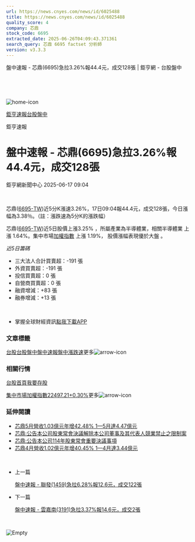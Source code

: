 ```yaml
---
url: https://news.cnyes.com/news/id/6025488
title: https://news.cnyes.com/news/id/6025488
quality_score: 4
company: 芯鼎
stock_code: 6695
extracted_date: 2025-06-26T04:09:43.371361
search_query: 芯鼎 6695 factset 分析師
version: v3.3.3
---
```


盤中速報 - 芯鼎(6695)急拉3.26%報44.4元，成交128張 | 鉅亨網 - 台股盤中

‌

‌

![home-icon](/assets/icons/breadCrumb/symbol-icon-home.svg)

[鉅亨速報](/news/cat/anue_live)[台股盤中](/news/cat/tw_live)

鉅亨速報

# 盤中速報 - 芯鼎(6695)急拉3.26%報44.4元，成交128張

鉅亨網新聞中心 2025-06-17 09:04

‌

芯鼎([6695-TW](https://www.cnyes.com/twstock/6695))近5分K漲速3.26%，17日09:04報44.4元，成交128張，今日漲幅為3.38％。（註：漲跌速為5分K的漲跌幅）

芯鼎([6695-TW](https://www.cnyes.com/twstock/6695))近5日股價上漲3.25% ，所屬產業為半導體業，相關半導體業 上漲 1.64%。集中市場[加權指數](https://invest.cnyes.com/index/TWS/TSE01) 上漲 1.19%， 股價漲幅表現優於大盤 。

*近5日籌碼*

* 三大法人合計買賣超：-191 張
* 外資買賣超：-191 張
* 投信買賣超：0 張
* 自營商買賣超：0 張
* 融資增減：+83 張
* 融券增減：+13 張

‌

* 掌握全球財經資訊[點我下載APP](http://www.cnyes.com/app/?utm_source=mweb&utm_medium=HamMenuBanner&utm_campaign=fixed&utm_content=entr)

### 文章標籤

[台股](https://news.cnyes.com/tag/台股 "台股")[台股盤中](https://news.cnyes.com/tag/台股盤中 "台股盤中")[盤中速報](https://news.cnyes.com/tag/盤中速報 "盤中速報")[盤中漲跌速](https://news.cnyes.com/tag/盤中漲跌速 "盤中漲跌速")更多![arrow-icon](/assets/icons/arrows/arrow-down.svg)

### 相關行情

[台股首頁](https://www.cnyes.com/twstock)[我要存股](https://supr.link/8OHaU)

[集中市場加權指數22497.21+0.30%](https://invest.cnyes.com/index/TWS/TSE01)更多![arrow-icon](/assets/icons/arrows/arrow-down.svg)

### 延伸閱讀

* [芯鼎5月營收1.03億元年增42.48% 1—5月達4.47億元](/news/id/6016748)
* [芯鼎:公告本公司股東常會決議解除本公司董事及其代表人競業禁止之限制案](/news/id/5986503)
* [芯鼎:公告本公司114年股東常會重要決議事項](/news/id/5986502)
* [芯鼎4月營收1.02億元年增40.45% 1—4月達3.44億元](/news/id/5971790)

‌

* 上一篇

  [盤中速報 - 聯發(1459)急拉6.28%報12.6元，成交122張](/news/id/6025812)
* 下一篇

  [盤中速報 - 雲嘉南(3191)急拉3.37%報14.6元，成交2張](/news/id/6024313)

‌

![Empty](/assets/icons/skeleton/empty-image.svg)

‌